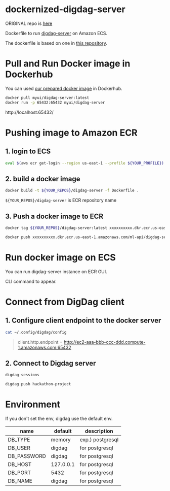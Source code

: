 # dockernized-digdag-server

ORIGINAL repo is [here](https://github.com/myui/dockernized-digdag-server)

Dockerfile to run [digdag-server](https://github.com/treasure-data/digdag) on Amazon ECS.

The dockerfile is based on one in [this repository](https://github.com/IntimateMerger/dockerfile-digdag-server).

# Pull and Run Docker image in Dockerhub

You can used [our prepared docker image](https://hub.docker.com/r/myui/digdag-server/tags/) in Dockerhub.

```sh
docker pull myui/digdag-server:latest
docker run -p 65432:65432 myui/digdag-server
```

http://localhost:65432/

# Pushing image to Amazon ECR

## 1. login to ECS

```sh
eval $(aws ecr get-login --region us-east-1 --profile ${YOUR_PROFILE})
```

## 2. build a docker image

```sh
docker build -t ${YOUR_REPOS}/digdag-server -f Dockerfile .
```

`${YOUR_REPOS}/digdag-server` is ECR repository name

## 3. Push a docker image to ECR

```sh
docker tag ${YOUR_REPOS}/digdag-server:latest xxxxxxxxxx.dkr.ecr.us-east-1.amazonaws.com/${YOUR_REPOS}/digdag-server

docker push xxxxxxxxxx.dkr.ecr.us-east-1.amazonaws.com/ml-api/digdag-server
```

# Run docker image on ECS

You can run digdag-server instance on ECR GUI. 

CLI command to appear.

# Connect from DigDag client

## 1. Configure client endpoint to the docker server

```sh
cat ~/.config/digdag/config
```

> client.http.endpoint = http://ec2-aaa-bbb-ccc-ddd.compute-1.amazonaws.com:65432

## 2. Connect to Digdag server

```sh
digdag sessions

digdag push hackathon-project
```

# Environment

If you don't set the env, digdag use the default env.

| name | default | description |
| --- | --- | --- |
| DB_TYPE | memory | exp.) postgresql  |
| DB_USER | digdag | for postgresql |
| DB_PASSWORD | digdag | for postgresql |
| DB_HOST | 127.0.0.1 | for postgresql |
| DB_PORT | 5432 | for postgresql |
| DB_NAME | digdag | for postgresql |
